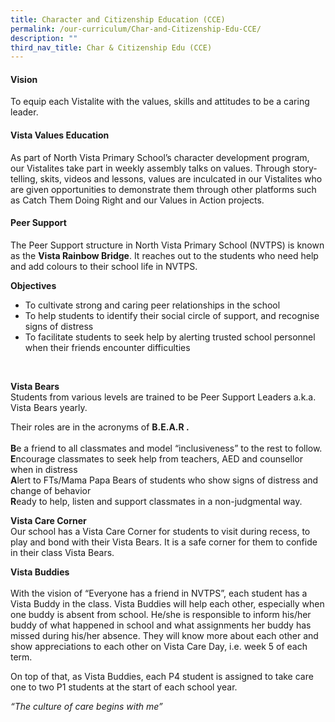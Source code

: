 ```yaml
---
title: Character and Citizenship Education (CCE)
permalink: /our-curriculum/Char-and-Citizenship-Edu-CCE/
description: ""
third_nav_title: Char & Citizenship Edu (CCE)
---
```

#### Vision
To equip each Vistalite with the values, skills and attitudes to be a caring leader.

#### Vista Values Education
As part of North Vista Primary School’s character development program, our Vistalites take part in weekly assembly talks on values. Through story-telling, skits, videos and lessons, values are inculcated in our Vistalites who are given opportunities to demonstrate them through other platforms such as Catch Them Doing Right and our Values in Action projects.

#### Peer Support

The Peer Support structure in North Vista Primary School (NVTPS) is known as the **Vista Rainbow Bridge**. It reaches out to the students who need help and add colours to their school life in NVTPS.

**Objectives**<br>
* To cultivate strong and caring peer relationships in the school
* To help students to identify their social circle of support, and recognise signs of distress
* To facilitate students to seek help by alerting trusted school personnel when their friends encounter difficulties
<br>

**Vista Bears** <br>
Students from various levels are trained to be Peer Support Leaders a.k.a. Vista Bears yearly.

Their roles are in the acronyms of **B.E.A.R .**<br><br>
**B**e a friend to all classmates and model “inclusiveness” to the rest to follow. <br>
**E**ncourage classmates to seek help from teachers, AED and counsellor when in distress<br>
**A**lert to FTs/Mama Papa Bears of students who show signs of distress and change of behavior<br>    **R**eady to help, listen and support classmates in a non-judgmental way.

**Vista Care Corner** <br>
Our school has a Vista Care Corner for students to visit during recess, to play and bond with their Vista Bears. It is a safe corner for them to confide in their class Vista Bears.

**Vista Buddies**<br><br>
With the vision of “Everyone has a friend in NVTPS”, each student has a Vista Buddy in the class. Vista Buddies will help each other, especially when one buddy is absent from school. He/she is responsible to inform his/her buddy of what happened in school and what assignments her buddy has missed during his/her absence. They will know more about each other and show appreciations to each other on Vista Care Day, i.e. week 5 of each term.

On top of that, as Vista Buddies, each P4 student is assigned to take care one to two P1 students at the start of each school year.

*“The culture of care begins with me”*
